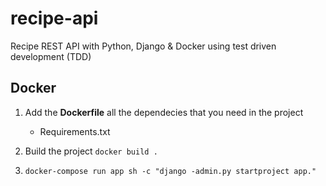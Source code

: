 # recipe-api
Recipe REST API with Python, Django &amp; Docker using test driven development (TDD)
## Docker
1. Add the **Dockerfile** all the dependecies that you need in the project
    * Requirements.txt 

2. Build the project `docker build .`
2. `docker-compose run app sh -c "django -admin.py startproject app."`
